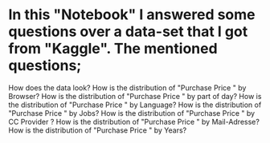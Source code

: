 # In this "Notebook" I answered some questions over a data-set that I got from "Kaggle".  The mentioned questions;
How does the data look?
How is the distribution of "Purchase Price " by Browser?
How is the distribution of "Purchase Price " by part of day?
How is the distribution of "Purchase Price " by Language?
How is the distribution of "Purchase Price " by Jobs?
How is the distribution of "Purchase Price " by CC Provider ?
How is the distribution of "Purchase Price " by Mail-Adresse?
How is the distribution of "Purchase Price " by Years?
